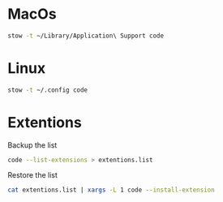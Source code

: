 # MacOs

```sh
stow -t ~/Library/Application\ Support code
```

# Linux

```sh
stow -t ~/.config code
```

# Extentions

Backup the list

```sh
code --list-extensions > extentions.list
```

Restore the list
```sh
cat extentions.list | xargs -L 1 code --install-extension
```
